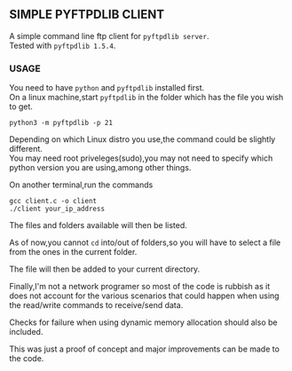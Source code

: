 ## SIMPLE PYFTPDLIB CLIENT

A simple command line ftp client for `pyftpdlib server`.<br>
Tested with `pyftpdlib 1.5.4`.<br>

### USAGE

You need to have `python` and `pyftpdlib` installed first.<br> 
On a linux machine,start `pyftpdlib` in the folder which has the file you wish to get.

```
python3 -m pyftpdlib -p 21

```

Depending on which Linux distro you use,the command could be slightly different.<br>
You may need root priveleges(sudo),you may not need to specify which python version you are using,among other things.<br>

On another terminal,run the commands

```
gcc client.c -o client
./client your_ip_address

```
The files and folders available will then be listed.<br>

As of now,you cannot `cd` into/out of folders,so you will have to select a file from the ones in the current folder.<br>

The file will then be added to your current directory.<br>

Finally,I'm not a network programer so most of the code is rubbish as it does not account for the various scenarios that could happen when using the read/write commands to receive/send data.<br>

Checks for failure when using dynamic memory allocation should also be included.<br>

This was just a proof of concept and major improvements can be made to the code.<br>

